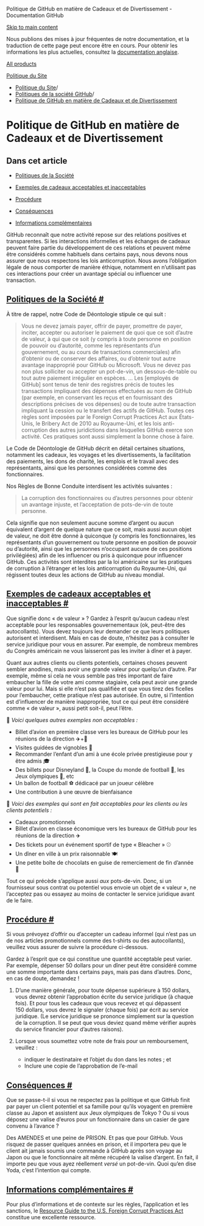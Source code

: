 Politique de GitHub en matière de Cadeaux et de Divertissement - Documentation GitHub

[Skip to main content](#main-content)

Nous publions des mises à jour fréquentes de notre documentation, et la traduction de cette page peut encore être en cours. Pour obtenir les informations les plus actuelles, consultez la [documentation anglaise](/en).

[All products](/fr)

[Politique du Site](/fr/site-policy)

* [Politique du Site](/fr/site-policy)/
* [Politiques de la société GitHub](/fr/site-policy/github-company-policies)/
* [Politique de GitHub en matière de Cadeaux et de Divertissement](/fr/site-policy/github-company-policies/github-gifts-and-entertainment-policy)

Politique de GitHub en matière de Cadeaux et de Divertissement
==========

Dans cet article
----------

* [Politiques de la Société](#company-policies)

* [Exemples de cadeaux acceptables et inacceptables](#examples-of-acceptable-and-unacceptable-gifts)

* [Procédure](#process)

* [Conséquences](#consequences)

* [Informations complémentaires](#more-information)

GitHub reconnaît que notre activité repose sur des relations positives et transparentes. Si les interactions informelles et les échanges de cadeaux peuvent faire partie du développement de ces relations et peuvent même être considérés comme habituels dans certains pays, nous devons nous assurer que nous respectons les lois anticorruption. Nous avons l’obligation légale de nous comporter de manière éthique, notamment en n’utilisant pas ces interactions pour créer un avantage spécial ou influencer une transaction.

[Politiques de la Société #](#company-policies)
----------

À titre de rappel, notre Code de Déontologie stipule ce qui suit :

>
>
> Vous ne devez jamais payer, offrir de payer, promettre de payer, inciter, accepter ou autoriser le paiement de quoi que ce soit d’autre de valeur, à qui que ce soit (y compris à toute personne en position de pouvoir ou d’autorité, comme les représentants d’un gouvernement, ou au cours de transactions commerciales) afin d’obtenir ou de conserver des affaires, ou d’obtenir tout autre avantage inapproprié pour GitHub ou Microsoft. Vous ne devez pas non plus solliciter ou accepter un pot-de-vin, un dessous-de-table ou tout autre paiement irrégulier en espèces. ... Les [employés de GitHub] sont tenus de tenir des registres précis de toutes les transactions impliquant des dépenses effectuées au nom de GitHub (par exemple, en conservant les reçus et en fournissant des descriptions précises de vos dépenses) ou de toute autre transaction impliquant la cession ou le transfert des actifs de GitHub. Toutes ces règles sont imposées par le Foreign Corrupt Practices Act aux États-Unis, le Bribery Act de 2010 au Royaume-Uni, et les lois anti-corruption des autres juridictions dans lesquelles GitHub exerce son activité. Ces pratiques sont aussi simplement la bonne chose à faire.
>
>

Le Code de Déontologie de GitHub décrit en détail certaines situations, notamment les cadeaux, les voyages et les divertissements, la facilitation des paiements, les dons de charité, les emplois et le travail avec des représentants, ainsi que les personnes considérées comme des fonctionnaires.

Nos Règles de Bonne Conduite interdisent les activités suivantes :

>
>
> La corruption des fonctionnaires ou d’autres personnes pour obtenir un avantage injuste, et l’acceptation de pots-de-vin de toute personne.
>
>

Cela signifie que non seulement aucune somme d’argent ou aucun équivalent d’argent de quelque nature que ce soit, mais aussi aucun objet de valeur, ne doit être donné à quiconque (y compris les fonctionnaires, les représentants d’un gouvernement ou toute personne en position de pouvoir ou d’autorité, ainsi que les personnes n’occupant aucune de ces positions privilégiées) afin de les influencer ou pris à quiconque pour influencer GitHub. Ces activités sont interdites par la loi américaine sur les pratiques de corruption à l’étranger et les lois anticorruption du Royaume-Uni, qui régissent toutes deux les actions de GitHub au niveau mondial.

[Exemples de cadeaux acceptables et inacceptables #](#examples-of-acceptable-and-unacceptable-gifts)
----------

Que signifie donc « de valeur » ? Gardez à l’esprit qu’aucun cadeau n’est acceptable pour les responsables gouvernementaux (ok, peut-être des autocollants). Vous devez toujours leur demander ce que leurs politiques autorisent et interdisent. Mais en cas de doute, n’hésitez pas à consulter le service juridique pour vous en assurer. Par exemple, de nombreux membres du Congrès américain ne vous laisseront pas les inviter à dîner et à payer.

Quant aux autres clients ou clients potentiels, certaines choses peuvent sembler anodines, mais avoir une grande valeur pour quelqu’un d’autre. Par exemple, même si cela ne vous semble pas très important de faire embaucher la fille de votre ami comme stagiaire, cela peut avoir une grande valeur pour lui. Mais si elle n’est pas qualifiée et que vous tirez des ficelles pour l’embaucher, cette pratique n’est pas autorisée. En outre, si l’intention est d’influencer de manière inappropriée, tout ce qui peut être considéré comme « de valeur », aussi petit soit-il, peut l’être.

🙅 *Voici quelques autres exemples non acceptables :*

* Billet d’avion en première classe vers les bureaux de GitHub pour les réunions de la direction ✈️+🍾
* Visites guidées de vignobles 🍷
* Recommander l’enfant d’un ami à une école privée prestigieuse pour y être admis 🎓
* Des billets pour Disneyland 👸, la Coupe du monde de football 🥅, les Jeux olympiques 🏅, etc
* Un ballon de football ⚽️ dédicacé par un joueur célèbre
* Une contribution à une œuvre de bienfaisance

🙆 *Voici des exemples qui sont en fait acceptables pour les clients ou les clients potentiels :*

* Cadeaux promotionnels
* Billet d’avion en classe économique vers les bureaux de GitHub pour les réunions de la direction ✈️
* Des tickets pour un événement sportif de type « Bleacher » ⚾️
* Un dîner en ville à un prix raisonnable 🍽
* Une petite boîte de chocolats en guise de remerciement de fin d’année 🍫

Tout ce qui précède s’applique aussi *aux* pots-de-vin. Donc, si un fournisseur sous contrat ou potentiel vous envoie un objet de « valeur », ne l’acceptez pas ou essayez au moins de contacter le service juridique avant de le faire.

[Procédure #](#process)
----------

Si vous prévoyez d’offrir ou d’accepter un cadeau informel (qui n’est pas un de nos articles promotionnels comme des t-shirts ou des autocollants), veuillez vous assurer de suivre la procédure ci-dessous.

Gardez à l’esprit que ce qui constitue une quantité acceptable peut varier. Par exemple, dépenser 50 dollars pour un dîner peut être considéré comme une somme importante dans certains pays, mais pas dans d’autres. Donc, en cas de doute, demandez !

1. D’une manière générale, pour toute dépense supérieure à 150 dollars, vous devrez obtenir l’approbation écrite du service juridique (à chaque fois). Et pour tous les cadeaux que vous recevez et qui dépassent 150 dollars, vous devrez le signaler (chaque fois) par écrit au service juridique. (Le service juridique se prononce simplement sur la question de la corruption. Il se peut que vous deviez quand même vérifier auprès du service financier pour d’autres raisons).

2. Lorsque vous soumettez votre note de frais pour un remboursement, veuillez :

   * indiquer le destinataire et l’objet du don dans les notes ; et
   * Inclure une copie de l’approbation de l’e-mail

[Conséquences #](#consequences)
----------

Que se passe-t-il si vous ne respectez pas la politique et que GitHub finit par payer un client potentiel et sa famille pour qu’ils voyagent en première classe au Japon et assistent aux Jeux olympiques de Tokyo ? Ou si vous déposez une valise d’euros pour un fonctionnaire dans un casier de gare convenu à l’avance ?

Des AMENDES et une peine de PRISON. Et pas que pour GitHub. Vous risquez de passer quelques années en prison, et il importera peu que le client ait jamais soumis une commande à GitHub après son voyage au Japon ou que le fonctionnaire ait même récupéré la valise d’argent. En fait, il importe peu que vous ayez réellement *versé* un pot-de-vin. Quoi qu’en dise Yoda, c’est l’intention qui compte.

[Informations complémentaires #](#more-information)
----------

Pour plus d’informations et de contexte sur les règles, l’application et les sanctions, le [Resource Guide to the U.S. Foreign Corrupt Practices Act](https://www.justice.gov/sites/default/files/criminal-fraud/legacy/2015/01/16/guide.pdf) constitue une excellente ressource.

